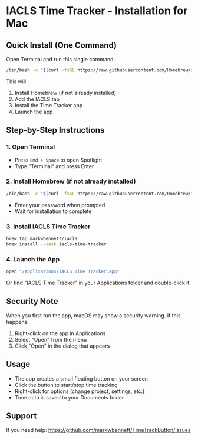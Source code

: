 # IACLS Time Tracker - Installation for Mac

## Quick Install (One Command)

Open Terminal and run this single command:

```bash
/bin/bash -c "$(curl -fsSL https://raw.githubusercontent.com/Homebrew/install/HEAD/install.sh)" && brew tap markwbennett/iacls && brew install --cask iacls-time-tracker && open "/Applications/IACLS Time Tracker.app"
```

This will:
1. Install Homebrew (if not already installed)
2. Add the IACLS tap
3. Install the Time Tracker app
4. Launch the app

## Step-by-Step Instructions

### 1. Open Terminal
- Press `Cmd + Space` to open Spotlight
- Type "Terminal" and press Enter

### 2. Install Homebrew (if not already installed)
```bash
/bin/bash -c "$(curl -fsSL https://raw.githubusercontent.com/Homebrew/install/HEAD/install.sh)"
```
- Enter your password when prompted
- Wait for installation to complete

### 3. Install IACLS Time Tracker
```bash
brew tap markwbennett/iacls
brew install --cask iacls-time-tracker
```

### 4. Launch the App
```bash
open "/Applications/IACLS Time Tracker.app"
```

Or find "IACLS Time Tracker" in your Applications folder and double-click it.

## Security Note

When you first run the app, macOS may show a security warning. If this happens:
1. Right-click on the app in Applications
2. Select "Open" from the menu
3. Click "Open" in the dialog that appears

## Usage

- The app creates a small floating button on your screen
- Click the button to start/stop time tracking
- Right-click for options (change project, settings, etc.)
- Time data is saved to your Documents folder

## Support

If you need help: https://github.com/markwbennett/TimeTrackButton/issues 